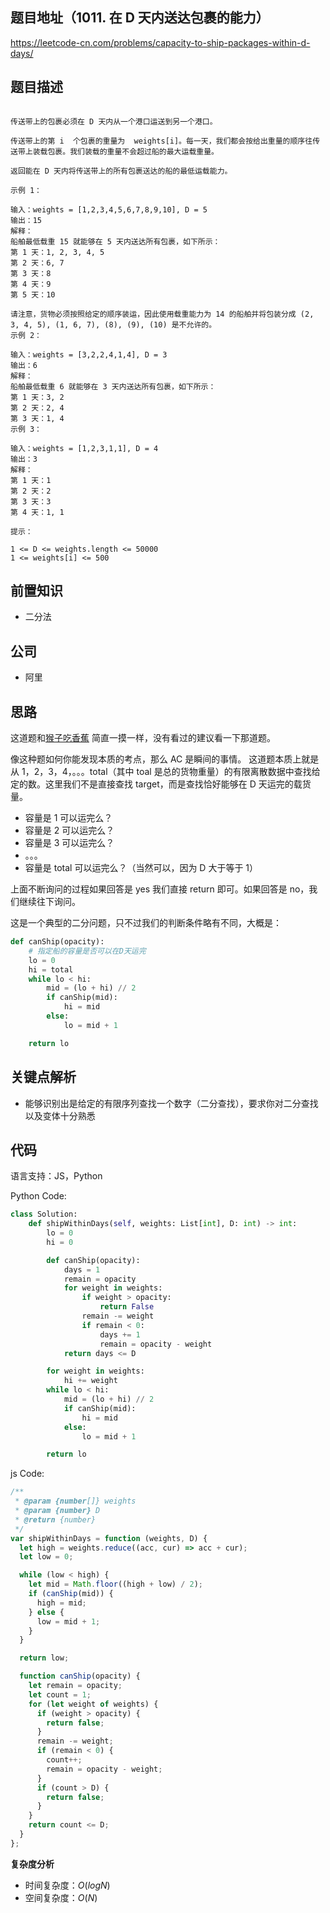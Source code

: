 ## 题目地址（1011. 在 D 天内送达包裹的能力）

https://leetcode-cn.com/problems/capacity-to-ship-packages-within-d-days/

## 题目描述

```

传送带上的包裹必须在 D 天内从一个港口运送到另一个港口。

传送带上的第 i  个包裹的重量为  weights[i]。每一天，我们都会按给出重量的顺序往传送带上装载包裹。我们装载的重量不会超过船的最大运载重量。

返回能在 D 天内将传送带上的所有包裹送达的船的最低运载能力。

示例 1：

输入：weights = [1,2,3,4,5,6,7,8,9,10], D = 5
输出：15
解释：
船舶最低载重 15 就能够在 5 天内送达所有包裹，如下所示：
第 1 天：1, 2, 3, 4, 5
第 2 天：6, 7
第 3 天：8
第 4 天：9
第 5 天：10

请注意，货物必须按照给定的顺序装运，因此使用载重能力为 14 的船舶并将包装分成 (2, 3, 4, 5), (1, 6, 7), (8), (9), (10) 是不允许的。
示例 2：

输入：weights = [3,2,2,4,1,4], D = 3
输出：6
解释：
船舶最低载重 6 就能够在 3 天内送达所有包裹，如下所示：
第 1 天：3, 2
第 2 天：2, 4
第 3 天：1, 4
示例 3：

输入：weights = [1,2,3,1,1], D = 4
输出：3
解释：
第 1 天：1
第 2 天：2
第 3 天：3
第 4 天：1, 1

提示：

1 <= D <= weights.length <= 50000
1 <= weights[i] <= 500

```

## 前置知识

- 二分法

## 公司

- 阿里

## 思路

这道题和[猴子吃香蕉](https://github.com/azl397985856/leetcode/blob/master/problems/875.koko-eating-bananas.md) 简直一摸一样，没有看过的建议看一下那道题。

像这种题如何你能发现本质的考点，那么 AC 是瞬间的事情。 这道题本质上就是从 1，2，3，4，。。。total（其中 toal 是总的货物重量）的有限离散数据中查找给定的数。这里我们不是直接查找 target，而是查找恰好能够在 D 天运完的载货量。

- 容量是 1 可以运完么？
- 容量是 2 可以运完么？
- 容量是 3 可以运完么？
- 。。。
- 容量是 total 可以运完么？（当然可以，因为 D 大于等于 1）

上面不断询问的过程如果回答是 yes 我们直接 return 即可。如果回答是 no，我们继续往下询问。

这是一个典型的二分问题，只不过我们的判断条件略有不同，大概是：

```python
def canShip(opacity):
    # 指定船的容量是否可以在D天运完
    lo = 0
    hi = total
    while lo < hi:
        mid = (lo + hi) // 2
        if canShip(mid):
            hi = mid
        else:
            lo = mid + 1

    return lo
```

## 关键点解析

- 能够识别出是给定的有限序列查找一个数字（二分查找），要求你对二分查找以及变体十分熟悉

## 代码

语言支持：JS，Python

Python Code:

```python
class Solution:
    def shipWithinDays(self, weights: List[int], D: int) -> int:
        lo = 0
        hi = 0

        def canShip(opacity):
            days = 1
            remain = opacity
            for weight in weights:
                if weight > opacity:
                    return False
                remain -= weight
                if remain < 0:
                    days += 1
                    remain = opacity - weight
            return days <= D

        for weight in weights:
            hi += weight
        while lo < hi:
            mid = (lo + hi) // 2
            if canShip(mid):
                hi = mid
            else:
                lo = mid + 1

        return lo
```

js Code:

```js
/**
 * @param {number[]} weights
 * @param {number} D
 * @return {number}
 */
var shipWithinDays = function (weights, D) {
  let high = weights.reduce((acc, cur) => acc + cur);
  let low = 0;

  while (low < high) {
    let mid = Math.floor((high + low) / 2);
    if (canShip(mid)) {
      high = mid;
    } else {
      low = mid + 1;
    }
  }

  return low;

  function canShip(opacity) {
    let remain = opacity;
    let count = 1;
    for (let weight of weights) {
      if (weight > opacity) {
        return false;
      }
      remain -= weight;
      if (remain < 0) {
        count++;
        remain = opacity - weight;
      }
      if (count > D) {
        return false;
      }
    }
    return count <= D;
  }
};
```

**复杂度分析**

- 时间复杂度：$O(logN)$
- 空间复杂度：$O(N)$
